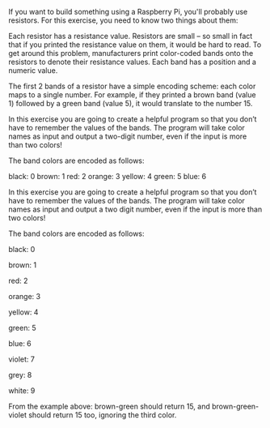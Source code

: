 If you want to build something using a Raspberry Pi, you'll probably use resistors. For this exercise, you need to know two things about them:

Each resistor has a resistance value.
Resistors are small – so small in fact that if you printed the resistance value on them, it would be hard to read.
To get around this problem, manufacturers print color-coded bands onto the resistors to denote their resistance values. Each band has a position and a numeric value.

The first 2 bands of a resistor have a simple encoding scheme: each color maps to a single number. For example, if they printed a brown band (value 1) followed by a green band (value 5), it would translate to the number 15.

In this exercise you are going to create a helpful program so that you don’t have to remember the values of the bands. The program will take color names as input and output a two-digit number, even if the input is more than two colors!

The band colors are encoded as follows:

black: 0
brown: 1
red: 2
orange: 3
yellow: 4
green: 5
blue: 6

In this exercise you are going to create a helpful program so that you don’t have to remember the values of the bands. The program will take color names as input and output a two digit number, even if the input is more than two colors!

The band colors are encoded as follows:

black: 0

brown: 1

red: 2

orange: 3

yellow: 4

green: 5

blue: 6

violet: 7

grey: 8

white: 9

From the example above: brown-green should return 15, and brown-green-violet should return 15 too, ignoring the third color.